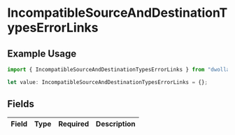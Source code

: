 # IncompatibleSourceAndDestinationTypesErrorLinks

## Example Usage

```typescript
import { IncompatibleSourceAndDestinationTypesErrorLinks } from "dwolla-typescript";

let value: IncompatibleSourceAndDestinationTypesErrorLinks = {};
```

## Fields

| Field       | Type        | Required    | Description |
| ----------- | ----------- | ----------- | ----------- |